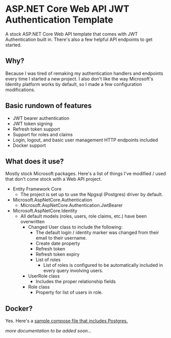 # ASP.NET Core Web API JWT Authentication Template
A stock ASP.NET Core Web API template that comes with JWT Authentication built in. There's also a few helpful API endpoints to get started.

## Why?
Because I was tired of remaking my authentication handlers and endpoints every time I started a new project. I also don't like the way Microsoft's Identity platform works by default, so I made a few configuration modifications.

## Basic rundown of features
- JWT bearer authentication
- JWT token signing
- Refresh token support
- Support for roles and claims
- Login, logout, and basic user management HTTP endpoints included
- Docker support

## What does it use?
Mostly stock Microsoft packages. Here's a list of things I've modified / used that don't come stock with a Web API project.

- Entity Framework Core
  - The project is set up to use the Npgsql (Postgres) driver by default.
- Microsoft.AspNetCore.Authentication
  - Microsoft.AspNetCore.Authentication.JwtBearer
- Microsoft.AspNetCore.Identity
  - All default models (roles, users, role claims, etc.) have been overwritten
    - Changed User class to include the following:
      - The default login / identity marker was changed from their email to their username. 
      - Create date property
      - Refresh token
      - Refresh token expiry
      - List of roles
        - List of roles is configured to be automatically included in every query involving users.
    - UserRole class
      - Includes the proper relationship fields
    - Role class
      -  Property for list of users in role.

## Docker?
Yes. Here's a [sample compose file that includes Postgres.](https://github.com/msuddaby/ASPNetCoreJWTAuthTemplate/blob/master/docker-compose.yml)



*more documentation to be added soon...*
